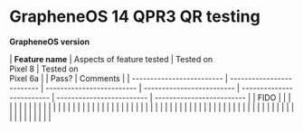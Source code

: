 # GrapheneOS 14 QPR3 QR testing



**GrapheneOS version**



| **Feature name**          | Aspects of feature tested | Tested on  
Pixel 8       | Tested on  
Pixel 6a      |                           | Pass?                     | Comments                  |
| ------------------------- | ------------------------- | ------------------------- | ------------------------- | ------------------------- | ------------------------- | ------------------------- |
| FIDO                      |                           |                           |                           |                           |                           |                           |
|                           |                           |                           |                           |                           |                           |                           |
|                           |                           |                           |                           |                           |                           |                           |
|                           |                           |                           |                           |                           |                           |                           |
|                           |                           |                           |                           |                           |                           |                           |
|                           |                           |                           |                           |                           |                           |                           |
|                           |                           |                           |                           |                           |                           |                           |
|                           |                           |                           |                           |                           |                           |                           |
|                           |                           |                           |                           |                           |                           |                           |




